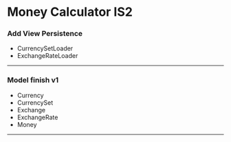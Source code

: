 Money Calculator IS2
===============
<h3>Add View Persistence</h3>
<ul>
  <li>CurrencySetLoader</li>
  <li>ExchangeRateLoader</li>
</ul>

<hr/>

<h3>Model finish v1</h3>
<ul>
  <li>Currency</li>
  <li>CurrencySet</li>
  <li>Exchange</li>
  <li>ExchangeRate</li>
  <li>Money</li>
</ul>
<hr/>
